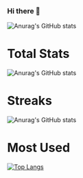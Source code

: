 ### Hi there 👋

<!--
**lawenIT/lawenit** is a ✨ _special_ ✨ repository because its `README.md` (this file) appears on your GitHub profile.

Here are some ideas to get you started:

- 🔭 I’m currently working on ...
- 🌱 I’m currently learning ...
- 👯 I’m looking to collaborate on ...
- 🤔 I’m looking for help with ...
- 💬 Ask me about ...
- 📫 How to reach me: ...
- 😄 Pronouns: ...
- ⚡ Fun fact: ...
-->
![Anurag's GitHub stats](https://github-readme-stats.vercel.app/api?username=lawenIT&show_icons=true&theme=highcontrast&count_private=false)

# Total Stats

![Anurag's GitHub stats](https://github-readme-stats.vercel.app/api?username=lawenIT&show_icons=true&theme=vision-friendly-dark&count_private=true)

# Streaks

![Anurag's GitHub stats](https://github-readme-streak-stats.herokuapp.com/?user=lawenIT&theme=radical)

# Most Used

[![Top Langs](https://github-readme-stats.vercel.app/api/top-langs/?username=lawenIT&theme=radical)](#)

